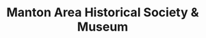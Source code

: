 ---
layout: repo
title: "Manton Area Historical Society & Museum"
id: 4201
permalink: repos/4201/
---